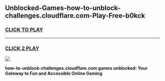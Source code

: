 
## Unblocked-Games-how-to-unblock-challenges.cloudflare.com-Play-Free-b0kck
<h3>
<a href="https://premium76.site?title=how-to-unblock-challenges.cloudflare.com&ref=12A">CLICK TO PLAY</a></h3>
<hr>

<h3>
<a href="https://premium76.site?title=how-to-unblock-challenges.cloudflare.com&ref=12A">CLICK 2 PLAY</a>
  
</h3>

<a href="https://premium76.site?title=how-to-unblock-challenges.cloudflare.com&ref=12A"><img src="https://clearcache.store/games.png"></a>


**how-to-unblock-challenges.cloudflare.com games unblocked: Your Gateway to Fun and Accessible Online Gaming**
